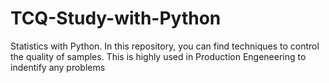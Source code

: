 # TCQ-Study-with-Python
Statistics with Python. In this repository, you can find techniques to control the quality of samples. This is highly used in Production Engeneering to indentify any problems

